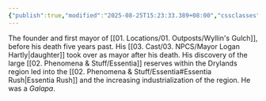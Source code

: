 ```yaml
---
{"publish":true,"modified":"2025-08-25T15:23:33.389+08:00","cssclasses":""}
---
```


The founder and first mayor of [[01. Locations/01. Outposts/Wyllin's Gulch]], before his death five years past. His [[03. Cast/03. NPCS/Mayor Logan Hartly\|daughter]] took over as mayor after his death. His discovery of the large [[02. Phenomena & Stuff/Essentia]] reserves within the Drylands region led into the [[02. Phenomena & Stuff/Essentia#Essentia Rush\|Essentia Rush]] and the increasing industrialization of the region. He was a *Galapa*.
